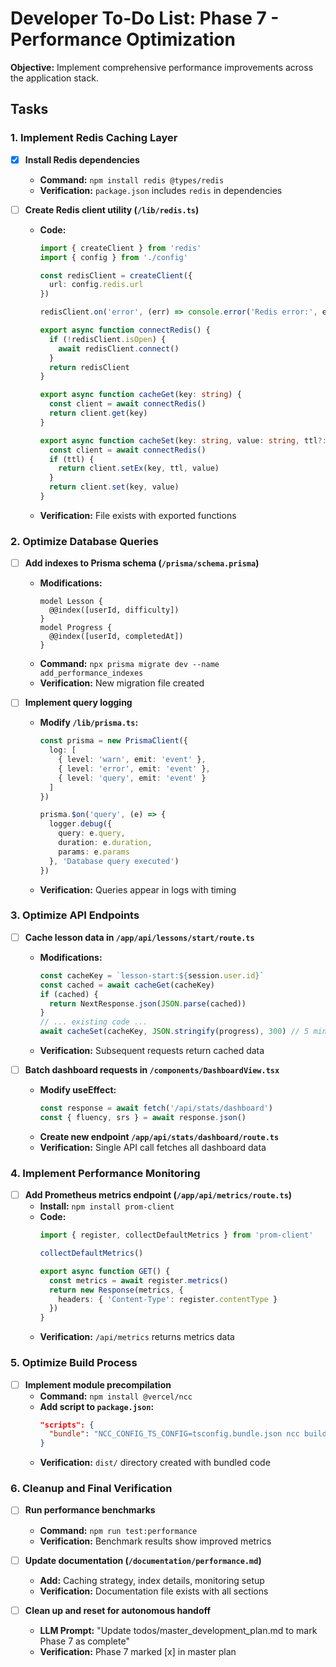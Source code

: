 # Developer To-Do List: Phase 7 - Performance Optimization

**Objective:** Implement comprehensive performance improvements across the application stack.

## Tasks

### 1. Implement Redis Caching Layer
- [x] **Install Redis dependencies**
  - **Command:** `npm install redis @types/redis`
  - **Verification:** `package.json` includes `redis` in dependencies

- [ ] **Create Redis client utility (`/lib/redis.ts`)**
  - **Code:**
    ```typescript
    import { createClient } from 'redis'
    import { config } from './config'

    const redisClient = createClient({
      url: config.redis.url
    })

    redisClient.on('error', (err) => console.error('Redis error:', err))

    export async function connectRedis() {
      if (!redisClient.isOpen) {
        await redisClient.connect()
      }
      return redisClient
    }

    export async function cacheGet(key: string) {
      const client = await connectRedis()
      return client.get(key)
    }

    export async function cacheSet(key: string, value: string, ttl?: number) {
      const client = await connectRedis()
      if (ttl) {
        return client.setEx(key, ttl, value)
      }
      return client.set(key, value)
    }
    ```
  - **Verification:** File exists with exported functions

### 2. Optimize Database Queries
- [ ] **Add indexes to Prisma schema (`/prisma/schema.prisma`)**
  - **Modifications:**
    ```prisma
    model Lesson {
      @@index([userId, difficulty])
    }
    model Progress {
      @@index([userId, completedAt])
    }
    ```
  - **Command:** `npx prisma migrate dev --name add_performance_indexes`
  - **Verification:** New migration file created

- [ ] **Implement query logging**
  - **Modify `/lib/prisma.ts`:**
    ```typescript
    const prisma = new PrismaClient({
      log: [
        { level: 'warn', emit: 'event' },
        { level: 'error', emit: 'event' },
        { level: 'query', emit: 'event' }
      ]
    })

    prisma.$on('query', (e) => {
      logger.debug({
        query: e.query,
        duration: e.duration,
        params: e.params
      }, 'Database query executed')
    })
    ```
  - **Verification:** Queries appear in logs with timing

### 3. Optimize API Endpoints
- [ ] **Cache lesson data in `/app/api/lessons/start/route.ts`**
  - **Modifications:**
    ```typescript
    const cacheKey = `lesson-start:${session.user.id}`
    const cached = await cacheGet(cacheKey)
    if (cached) {
      return NextResponse.json(JSON.parse(cached))
    }
    // ... existing code ...
    await cacheSet(cacheKey, JSON.stringify(progress), 300) // 5 minute cache
    ```
  - **Verification:** Subsequent requests return cached data

- [ ] **Batch dashboard requests in `/components/DashboardView.tsx`**
  - **Modify useEffect:**
    ```typescript
    const response = await fetch('/api/stats/dashboard')
    const { fluency, srs } = await response.json()
    ```
  - **Create new endpoint `/app/api/stats/dashboard/route.ts`**
  - **Verification:** Single API call fetches all dashboard data

### 4. Implement Performance Monitoring
- [ ] **Add Prometheus metrics endpoint (`/app/api/metrics/route.ts`)**
  - **Install:** `npm install prom-client`
  - **Code:**
    ```typescript
    import { register, collectDefaultMetrics } from 'prom-client'

    collectDefaultMetrics()

    export async function GET() {
      const metrics = await register.metrics()
      return new Response(metrics, {
        headers: { 'Content-Type': register.contentType }
      })
    }
    ```
  - **Verification:** `/api/metrics` returns metrics data

### 5. Optimize Build Process
- [ ] **Implement module precompilation**
  - **Command:** `npm install @vercel/ncc`
  - **Add script to `package.json`:**
    ```json
    "scripts": {
      "bundle": "NCC_CONFIG_TS_CONFIG=tsconfig.bundle.json ncc build app/api/lessons/start/route.ts -o dist"
    }
    ```
  - **Verification:** `dist/` directory created with bundled code

### 6. Cleanup and Final Verification
- [ ] **Run performance benchmarks**
  - **Command:** `npm run test:performance`
  - **Verification:** Benchmark results show improved metrics

- [ ] **Update documentation (`/documentation/performance.md`)**
  - **Add:** Caching strategy, index details, monitoring setup
  - **Verification:** Documentation file exists with all sections

- [ ] **Clean up and reset for autonomous handoff**
  - **LLM Prompt:** "Update todos/master_development_plan.md to mark Phase 7 as complete"
  - **Verification:** Phase 7 marked [x] in master plan